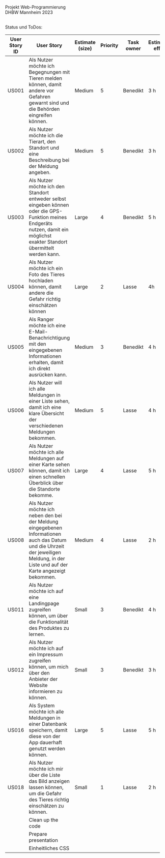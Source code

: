 Projekt Web-Programmierung <br>
DHBW Mannheim 2023 <br><br>


Status und ToDos:

| User Story ID | User Story                                                                                                                                                                           | Estimate (size) | Priority | Task owner | Estimated effort | Status      |
| ------------- | ------------------------------------------------------------------------------------------------------------------------------------------------------------------------------------ | --------------- | -------- | ---------- | ---------------- | ----------- |
| US001         | Als Nutzer möchte ich Begegnungen mit Tieren melden können, damit andere vor Gefahren gewarnt sind und die Behörden eingreifen können.                                               | Medium          | 5        | Benedikt   | 3 h              | Done        |
| US002         | Als Nutzer möchte ich die Tierart, den Standort und eine Beschreibung bei der Meldung angeben.                                                                                       | Medium          | 5        | Benedikt   | 3 h              | Done        |
| US003         | Als Nutzer möchte ich den Standort entweder selbst eingeben können oder die GPS-Funktion meines Endgeräts nutzen, damit ein möglichst exakter Standort übermittelt werden kann.      | Large           | 4        | Benedikt   | 5 h              | Done        |
| US004         | Als Nutzer möchte ich ein Foto des Tieres hochladen können, damit andere die Gefahr richtig einschätzen können                                                                       | Large           | 2        | Lasse      | 4h               | Done        |
| US005         | Als Ranger möchte ich eine E-Mail-Benachrichtigung mit den eingegebenen Informationen erhalten, damit ich direkt ausrücken kann.                                                     | Medium          | 3        | Benedikt   | 4 h              | Done        |
| US006         | Als Nutzer will ich alle Meldungen in einer Liste sehen, damit ich eine klare Übersicht der verschiedenen Meldungen bekommen.                                                        | Medium          | 5        | Lasse      | 4 h              | Done        |
| US007         | Als Nutzer möchte ich alle Meldungen auf einer Karte sehen können, damit ich einen schnellen Überblick über die Standorte bekomme.                                                   | Large           | 4        | Lasse      | 5 h              | Done        |
| US008         | Als Nutzer möchte ich neben den bei der Meldung eingegebenen Informationen auch das Datum und die Uhrzeit der jeweiligen Meldung, in der Liste und auf der Karte angezeigt bekommen. | Medium          | 4        | Lasse      | 2 h              | Done |
| US011         | Als Nutzer möchte ich auf eine Landingpage zugreifen können, um über die Funktionalität des Produktes zu lernen.                                                                     | Small           | 3        | Benedikt   | 4 h              | Done |
| US012         | Als Nutzer möchte ich auf ein Impressum zugreifen können, um mich über den Anbieter der Website informieren zu können.                                                               | Small           | 3        | Benedikt   | 3 h              | Done |
| US016         | Als System möchte ich alle Meldungen in einer Datenbank speichern, damit diese von der App dauerhaft genutzt werden können.                                                          | Large           | 5        | Lasse      | 5 h              | Done        |
| US018         | Als Nutzer möchte ich mir über die Liste das Bild anzeigen lassen können, um die Gefahr des Tieres richtig einschätzen zu können.                                                    | Small           | 1        | Lasse      | 2 h              | Done        |
|               | Clean up the code                                                                                                                                                                    |                 |          |            |                  | Done        |
|               | Prepare presentation                                                                                                                                                                 |                 |          |            |                  | Done        |
|               | Einheitliches CSS                                                                                                                                                                     |                 |          |            |                  | Done        |

